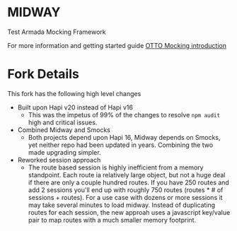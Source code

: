 # MIDWAY

Test Armada Mocking Framework

For more information and getting started guide [OTTO Mocking introduction](http://testarmada.io/documentation/Mocking/rWeb/JAVASCRIPT/Getting%20Started)

# Fork Details

This fork has the following high level changes

- Built upon Hapi v20 instead of Hapi v16
  - This was the impetus of 99% of the changes to resolve `npm audit` high and critical issues.
- Combined Midway and Smocks
  - Both projects depend upon Hapi 16, Midway depends on Smocks, yet neither repo had been updated in years. Combining the two made upgrading simpler.
- Reworked session approach
  - The route based session is highly inefficient from a memory standpoint. Each route ia relatively large object, but not a huge deal if there are only a couple hundred routes. If you have 250 routes and add 2 sessions you'll end up with roughly 750 routes (routes \* # of sessions + routes). For a use case with dozens or more sessions it may take several minutes to load midway. Instead of duplicating routes for each session, the new approah uses a javascript key/value pair to map routes with a much smaller memory footprint.
